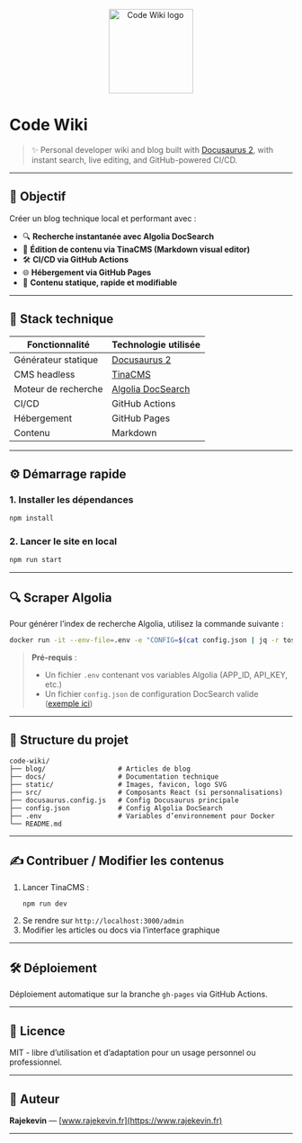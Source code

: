 <p align="center">
  <img src="./static/img/code-wiki-logo.svg" width="150" alt="Code Wiki logo">
</p>

# Code Wiki

> ✨ Personal developer wiki and blog built with [Docusaurus 2](https://docusaurus.io/), with instant search, live editing, and GitHub-powered CI/CD.

---

## 🚀 Objectif

Créer un blog technique local et performant avec :

- 🔍 **Recherche instantanée avec Algolia DocSearch**
- 📝 **Édition de contenu via TinaCMS (Markdown visual editor)**
- 🛠️ **CI/CD via GitHub Actions**
- 🌐 **Hébergement via GitHub Pages**
- 🧪 **Contenu statique, rapide et modifiable**

---

## 🧰 Stack technique

| Fonctionnalité        | Technologie utilisée         |
|-----------------------|------------------------------|
| Générateur statique   | [Docusaurus 2](https://docusaurus.io/) |
| CMS headless          | [TinaCMS](https://tina.io/)            |
| Moteur de recherche   | [Algolia DocSearch](https://docsearch.algolia.com/) |
| CI/CD                 | GitHub Actions               |
| Hébergement           | GitHub Pages                 |
| Contenu               | Markdown                     |

---

## ⚙️ Démarrage rapide

### 1. Installer les dépendances

```bash
npm install
```

### 2. Lancer le site en local

```bash
npm run start
```

---

## 🔍 Scraper Algolia

Pour générer l’index de recherche Algolia, utilisez la commande suivante :

```bash
docker run -it --env-file=.env -e "CONFIG=$(cat config.json | jq -r tostring)" algolia/docsearch-scraper
```

> **Pré-requis** :
> - Un fichier `.env` contenant vos variables Algolia (APP_ID, API_KEY, etc.)
> - Un fichier `config.json` de configuration DocSearch valide ([exemple ici](https://docsearch.algolia.com/docs/config-file))

---

## 📁 Structure du projet

```
code-wiki/
├── blog/                  # Articles de blog
├── docs/                  # Documentation technique
├── static/                # Images, favicon, logo SVG
├── src/                   # Composants React (si personnalisations)
├── docusaurus.config.js   # Config Docusaurus principale
├── config.json            # Config Algolia DocSearch
├── .env                   # Variables d’environnement pour Docker
└── README.md
```

---

## ✍️ Contribuer / Modifier les contenus

1. Lancer TinaCMS :
   ```bash
   npm run dev
   ```
2. Se rendre sur `http://localhost:3000/admin`
3. Modifier les articles ou docs via l’interface graphique

---

## 🛠️ Déploiement

Déploiement automatique sur la branche `gh-pages` via GitHub Actions.

---

## 📘 Licence

MIT - libre d’utilisation et d’adaptation pour un usage personnel ou professionnel.

---

## 🧠 Auteur

**Rajekevin** — [www.rajekevin.fr](https://www.rajekevin.fr)

---